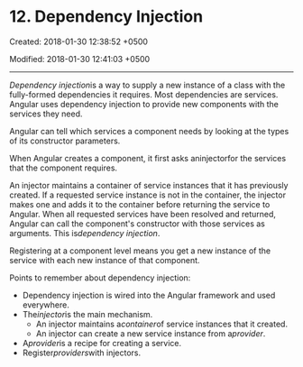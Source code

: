 # 12. Dependency Injection

Created: 2018-01-30 12:38:52 +0500

Modified: 2018-01-30 12:41:03 +0500

---

*Dependency injection*is a way to supply a new instance of a class with the fully-formed dependencies it requires. Most dependencies are services. Angular uses dependency injection to provide new components with the services they need.



Angular can tell which services a component needs by looking at the types of its constructor parameters.



When Angular creates a component, it first asks aninjectorfor the services that the component requires.



An injector maintains a container of service instances that it has previously created. If a requested service instance is not in the container, the injector makes one and adds it to the container before returning the service to Angular. When all requested services have been resolved and returned, Angular can call the component's constructor with those services as arguments. This is*dependency injection*.



Registering at a component level means you get a new instance of the service with each new instance of that component.

Points to remember about dependency injection:
-   Dependency injection is wired into the Angular framework and used everywhere.
-   The*injector*is the main mechanism.
    -   An injector maintains a*container*of service instances that it created.
    -   An injector can create a new service instance from a*provider*.
-   A*provider*is a recipe for creating a service.
-   Register*providers*with injectors.


